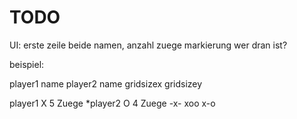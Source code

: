 # TODO
UI:
erste zeile beide namen, anzahl zuege
markierung wer dran ist?

beispiel:

player1 name
player2 name
gridsizex
gridsizey

player1 X 5 Zuege
*player2 O 4 Zuege
-x-
xoo
x-o
